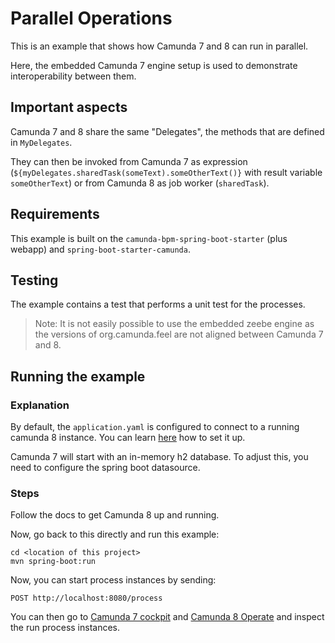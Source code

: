 # Parallel Operations

This is an example that shows how Camunda 7 and 8 can run in parallel.

Here, the embedded Camunda 7 engine setup is used to demonstrate interoperability between them.

## Important aspects

Camunda 7 and 8 share the same "Delegates", the methods that are defined in `MyDelegates`.

They can then be invoked from Camunda 7 as expression (`${myDelegates.sharedTask(someText).someOtherText()}` with result variable `someOtherText`) or from Camunda 8 as job worker (`sharedTask`).

## Requirements

This example is built on the `camunda-bpm-spring-boot-starter` (plus webapp) and `spring-boot-starter-camunda`.

## Testing

The example contains a test that performs a unit test for the processes.

>Note: It is not easily possible to use the embedded zeebe engine as the versions of org.camunda.feel are not aligned between Camunda 7 and 8.

## Running the example

### Explanation

By default, the `application.yaml` is configured to connect to a running camunda 8 instance. You can learn [here](https://docs.camunda.io/docs/self-managed/quickstart/developer-quickstart/docker-compose/) how to set it up.

Camunda 7 will start with an in-memory h2 database. To adjust this, you need to configure the spring boot datasource.

### Steps

Follow the docs to get Camunda 8 up and running.

Now, go back to this directly and run this example:

```shell
cd <location of this project>
mvn spring-boot:run
```

Now, you can start process instances by sending:

```shell
POST http://localhost:8080/process
```

You can then go to [Camunda 7 cockpit](http://localhost:8080/camunda) and [Camunda 8 Operate](http://localhost:8081) and inspect the run process instances.
